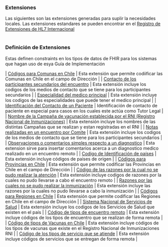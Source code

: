 ### Extensiones

Las siguientes son las extensiones generadas para suplir la necesidades locales. Las extensiones estandares se pueden encontrar en el [Registro de Extensiones de HL7 Internacional](https://www.hl7.org/fhir/extensibility-registry.html)
<br>
<br>
### Definición de Extensiones

Estas definen  constraints en los tipos de datos de FHIR para los sistemas que hagan uso de esya Guía de Implementación


| [Códigos para Comunas en Chile](StructureDefinition-ComunasCl.html "StructureDefinition/ComunasCl") | Esta extensión que permite codiificar las Comunas en Chile en el campo de Dirección |
| [Contacto de los participantes secundarios del encuentro](StructureDefinition-ContactoParticipantes.html "StructureDefinition/ContactoParticipantes") | Esta extensión incluye los codigos de los medios de contacto que se tiene para los participantes secundarios |
| [Especialidad del medico principal](StructureDefinition-VSEspecialidadesDeisCL.html "StructureDefinition-VSEspecialidadesDeisCL.html") | Esta extensión incluye los codigos de las especialidades que puede tener el medico principal |
| [Identificación del Contacto de un Paciente](StructureDefinition-IdContacto.html "StructureDefinition/IdContacto") | Identificación de contacto de paciente en especial para casos en los cuales este actúa como Tutor Legal |
| [Nombre de la Campaña de vacunación establecida por el RNI (Registro Nacional de Inmunizaciones)](StructureDefinition-NombreCampana.html "StructureDefinition/NombreCampana") | Esta extensión incluye los nombres de las distintas Campañas que se realizan y estan registradas en el RNI |
| [Notas realizadas en un encuentro por Comite](StructureDefinition-NotasEncuentro.html "StructureDefinition/NotasEncuentro") | Esta extensión incluye los codigos de los medios de contacto que se tiene para los participantes secundarios |
| [Observaciones o comentarios simples respecto a un diagnostico](StructureDefinition-ObservacionesDiagnostico.html "StructureDefinition/ObservacionesDiagnostico") | Esta extension sirve para insertar comentarios acerca a un diagnostico medico realizado en un encuentro remoto |
| [Codigo de Identificación de países](StructureDefinition-CodigoPaises.html "StructureDefinition/CodigoPaises") | Esta extensión incluye códigos de paises de origen |
| [Códigos para Provincias en Chile](StructureDefinition-ProvinciasCl.html "StructureDefinition/ProvinciasCl") | Esta extensión que permite codificar las Provincias en Chile en el campo de Dirección |
| [Código de las razones por la cual no se pudo realizar la atención](StructureDefinition-RazonNOrealizarse.html "StructureDefinition/RazonNOrealizarse") | Esta extensión incluye codigos de razones por la cuales no pudo llevarse a cabo el encuentro remoto |
| [Razones por las cuales no se pudo realizar la inmunización](StructureDefinition-RazonNOrealizarseInm.html "StructureDefinition/RazonNOrealizarseInm") | Esta extensión incluye las razones por la cuales no pudo llevarse a cabo la inmunización |
| [Códigos para Regiones en Chile](StructureDefinition-RegionesCl.html "StructureDefinition/RegionesCl") | Esta extensión que permite codificar las Regiones en Chile en el campo de Dirección |
| [Sistema Nacional de Servicios de Salud](StructureDefinition-ServicioSalud.html "StructureDefinition/ServicioSalud") | Esta extensión incluye los codigos de los Servicios de Salud que existen en el país |
| [Código de tipos de encuentro remoto](StructureDefinition-TiposEncuentro.html "StructureDefinition/TiposEncuentro") | Esta extensión incluye códigos de los tipos de encuentro que se realizan de forma remota |
| [Código de tipos de Vacunas en Chile](StructureDefinition-TiposVacunaRNI.html "StructureDefinition/TiposVacunaRNI") | Esta extensión incluye códigos de los tipos de vacunas que existe en el Registro Nacional de Inmunizaciones RNI |
| [Código de los tipos de servicio que se atiende](StructureDefinition-TiposServicio.html "StructureDefinition/TiposServicio") | Esta extensión incluye códigos de servicios que se entregan de forma remota |